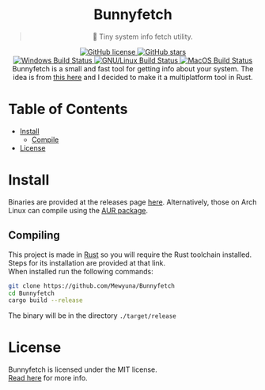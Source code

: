 <div align="center">
	<h1>Bunnyfetch</h1>
	<blockquote align="center">🐰 Tiny system info fetch utility.</blockquote>
	<p>
		<a href="https://github.com/Mewyuna/Bunnyfetch/blob/master/LICENSE">
			<img alt="GitHub license" src="https://img.shields.io/github/license/Mewyuna/Bunnyfetch?style=for-the-badge">
		</a>
		<a href="https://github.com/Mewyuna/Bunnyfetch/stargazers">
			<img alt="GitHub stars" src="https://img.shields.io/github/stars/Mewyuna/Bunnyfetch?style=for-the-badge">
		</a>
		<br>
		<a href="https://github.com/Mewyuna/Bunnyfetch/actions">
			<img alt="Windows Build Status" src="https://img.shields.io/github/workflow/status/Mewyuna/Bunnyfetch/Windows%20Build?style=flat-square&logo=github&label=Windows">
		</a>
		<a href="https://github.com/Mewyuna/Bunnyfetch/actions">
			<img alt="GNU/Linux Build Status" src="https://img.shields.io/github/workflow/status/Mewyuna/Bunnyfetch/Linux%20Build?style=flat-square&logo=github&label=GNU/Linux">
		</a>
		<a href="https://github.com/Mewyuna/Bunnyfetch/actions">
			<img alt="MacOS Build Status" src="https://img.shields.io/github/workflow/status/Mewyuna/Bunnyfetch/MacOS%20Build?style=flat-square&logo=github&label=MacOS">
		</a>
		<br>
		Bunnyfetch is a small and fast tool for getting info about your system.
		The idea is from <a href="https://github.com/elenapan/dotfiles/blob/master/bin/bunnyfetch">this here</a> and I decided to make it a multiplatform tool in Rust.
	</p>
</div>

# Table of Contents
- [Install](#install)
  - [Compile](#compiling)
- [License](#license)

# Install
Binaries are provided at the releases page [here](https://github.com/Mewyuna/Bunnyfetch/releases).
Alternatively, those on Arch Linux can compile using the [AUR package](https://aur.archlinux.org/packages/bunnyfetch-git/).

## Compiling
This project is made in [Rust](https://rust-lang.org/) so you will require the Rust toolchain installed. Steps for its installation are provided at that link.  
When installed run the following commands:  
```sh
git clone https://github.com/Mewyuna/Bunnyfetch
cd Bunnyfetch
cargo build --release
```  
The binary will be in the directory `./target/release`

# License
Bunnyfetch is licensed under the MIT license.  
[Read here](LICENSE) for more info.
